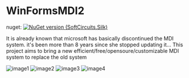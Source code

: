 # WinFormsMDI2
nuget: [![NuGet version (SoftCircuits.Silk)](https://img.shields.io/nuget/v/WinFormsMDI2.svg?style=flat-square)](https://www.nuget.org/packages/WinFormsMDI2/)

It is already known that microsoft has basically discontinued the MDI system. it's been more than 8 years since she stopped updating it... This project aims to bring a new efficient/free/opensoure/customizable MDI system to replace the old system

![image1](https://user-images.githubusercontent.com/66432268/136716973-efeaad53-9fe1-44da-9993-affb050e0ea8.png)
![image2](https://user-images.githubusercontent.com/66432268/136717071-5d9603de-9f9c-434e-89ca-4350f0a79306.png)
![image3](https://user-images.githubusercontent.com/66432268/136717075-a4a70f67-9d4d-4834-83ff-99a0ac395316.png)
![image4](https://user-images.githubusercontent.com/66432268/136717078-6eb55b63-8cdf-46ba-af07-058eb50ad8fb.png)
